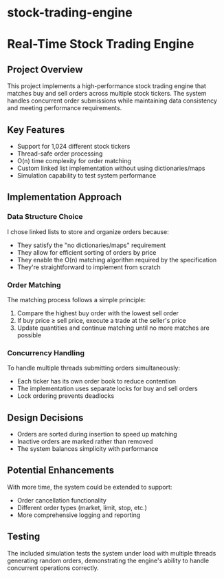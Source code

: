 # stock-trading-engine

# Real-Time Stock Trading Engine

## Project Overview
This project implements a high-performance stock trading engine that matches buy and sell orders across multiple stock tickers. The system handles concurrent order submissions while maintaining data consistency and meeting performance requirements.

## Key Features
- Support for 1,024 different stock tickers
- Thread-safe order processing
- O(n) time complexity for order matching
- Custom linked list implementation without using dictionaries/maps
- Simulation capability to test system performance

## Implementation Approach

### Data Structure Choice
I chose linked lists to store and organize orders because:
- They satisfy the "no dictionaries/maps" requirement
- They allow for efficient sorting of orders by price
- They enable the O(n) matching algorithm required by the specification
- They're straightforward to implement from scratch

### Order Matching
The matching process follows a simple principle:
1. Compare the highest buy order with the lowest sell order
2. If buy price ≥ sell price, execute a trade at the seller's price
3. Update quantities and continue matching until no more matches are possible

### Concurrency Handling
To handle multiple threads submitting orders simultaneously:
- Each ticker has its own order book to reduce contention
- The implementation uses separate locks for buy and sell orders
- Lock ordering prevents deadlocks

## Design Decisions
- Orders are sorted during insertion to speed up matching
- Inactive orders are marked rather than removed
- The system balances simplicity with performance

## Potential Enhancements
With more time, the system could be extended to support:
- Order cancellation functionality
- Different order types (market, limit, stop, etc.)
- More comprehensive logging and reporting

## Testing
The included simulation tests the system under load with multiple threads generating random orders, demonstrating the engine's ability to handle concurrent operations correctly.
